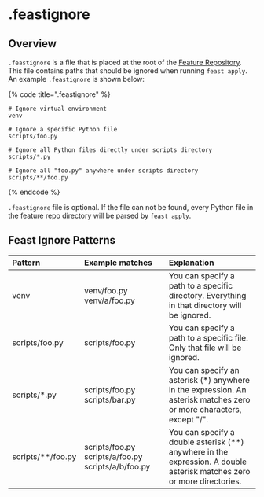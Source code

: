 # .feastignore

## Overview

`.feastignore` is a file that is placed at the root of the [Feature Repository](./). This file contains paths that should be ignored when running `feast apply`. An example `.feastignore` is shown below:

{% code title=".feastignore" %}
```text
# Ignore virtual environment
venv

# Ignore a specific Python file
scripts/foo.py

# Ignore all Python files directly under scripts directory
scripts/*.py

# Ignore all "foo.py" anywhere under scripts directory
scripts/**/foo.py
```
{% endcode %}

`.feastignore` file is optional. If the file can not be found, every Python file in the feature repo directory will be parsed by `feast apply`.

## Feast Ignore Patterns

| Pattern | Example matches | Explanation |
| :--- | :--- | :--- |
| venv | venv/foo.py venv/a/foo.py | You can specify a path to a specific directory. Everything in that directory will be ignored. |
| scripts/foo.py | scripts/foo.py | You can specify a path to a specific file. Only that file will be ignored. |
| scripts/\*.py | scripts/foo.py scripts/bar.py | You can specify an asterisk \(\*\) anywhere in the expression. An asterisk matches zero or more characters, except "/". |
| scripts/\*\*/foo.py | scripts/foo.py scripts/a/foo.py scripts/a/b/foo.py | You can specify a double asterisk \(\*\*\) anywhere in the expression. A double asterisk matches zero or more directories. |

